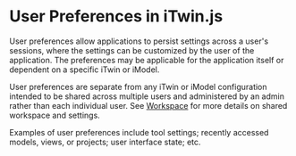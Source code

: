 # User Preferences in iTwin.js

User preferences allow applications to persist settings across a user's sessions, where the settings can be customized by the user of the application. The preferences may be applicable for the application itself or dependent on a specific iTwin or iModel.

User preferences are separate from any iTwin or iModel configuration intended to be shared across multiple users and administered by an admin rather than each individual user. See [Workspace](../backend/Workspace.md) for more details on shared workspace and settings.

Examples of user preferences include tool settings; recently accessed models, views, or projects; user interface state; etc.
